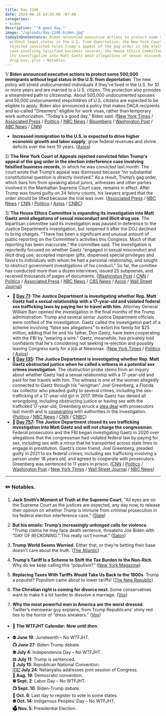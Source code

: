 ```yaml
---
title: Day 1246
date: 2024-06-18 14:34:00 -07:00
categories:
- biden
description: '"A good day."'
image: "/uploads/day-1246-biden.jpg"
todayInOneSentence: Biden announced executive actions to protect some 500,000 immigrants
  without legal status in the U.S. from deportation; the New York Court of Appeals
  rejected convicted felon Trump's appeal of the gag order in the election interference
  case involving falsified business records; the House Ethics Committee is expanding
  its investigation into Matt Gaetz amid allegations of sexual misconduct and illicit
  drug use; plus ✏️ Notables.
---
```


1/ **Biden announced executive actions to protect some 500,000 immigrants without legal status in the U.S. from deportation**. The new policy will shield undocumented individuals if they’ve lived in the U.S. for 10 or more years and are married to a U.S. citizen. The protection also provides a streamlined path to citizenship. About 500,000 undocumented spouses and 50,000 undocumented stepchildren of U.S. citizens are expected to be eligible to apply. Biden also announced a policy that makes DACA recipients and so-called "Dreamers" eligible for work visas, rather than temporary work authorization. "Today's a good day," Biden said. ([New York Times](https://www.nytimes.com/2024/06/18/us/politics/biden-legal-protections-undocumented-spouses.html) / [Associated Press](https://apnews.com/article/president-joe-biden-immigration-border-citizenship-spouses-69b9212c382d9bb265369b29b62622d7) / [Politico](https://www.politico.com/news/2024/06/18/biden-immigration-deportation-action-00163832) / [NBC News](https://www.nbcnews.com/politics/immigration/biden-plans-new-policy-shielding-undocumented-spouses-us-citizens-rcna157604) / [Bloomberg](https://www.bloomberg.com/news/articles/2024-06-18/over-500-000-immigrants-to-get-us-legal-status-in-new-biden-policy?sref=MIBMEEoj) / [Washington Post](https://www.washingtonpost.com/immigration/2024/06/17/biden-undocumented-immigrant-spouses/) / [ABC News](https://abcnews.go.com/Politics/biden-announce-relief-undocumented-spouses-us-citizens-dreamers/story?id=111198090) / [CNN](https://www.cnn.com/2024/06/18/politics/biden-immigration-executive-action/index.html))

* **Increased immigration to the U.S. is expected to drive higher economic growth and labor supply**, grow federal revenues and shrink deficits over the next 10 years. ([Axios](https://www.axios.com/2024/06/18/immigration-economy-growth-cbo))

2/ **The New York Court of Appeals rejected convicted felon Trump's appeal of the gag order in the election interference case involving falsified business records**, in which he was convicted last month. The court wrote that Trump’s appeal was dismissed because “no substantial constitutional question is directly involved.” As a result, Trump’s gag order, which bars him from speaking about jurors, witnesses and other parties involved in the Manhattan Supreme Court case, remains in effect. After Trump was found guilty on 34 felony counts, his lawyers argued that the order should be lifted because the trial was over. ([Associated Press](https://apnews.com/article/donald-trump-hush-money-gag-order-juan-merchan-c6e8056bf7b82aaf0bbf094d703b5f31) / [NBC News](https://www.nbcnews.com/politics/donald-trump/new-york-appeals-court-declines-hear-trumps-challenge-gag-order-hush-m-rcna157706) / [CNN](https://www.cnn.com/2024/06/18/politics/trump-gag-order-new-york-appeal) / [Politico](https://www.politico.com/news/2024/06/18/trump-gag-order-appeal-dismissed-00163902) / [Axios](https://www.axios.com/2024/06/18/trump-gag-order-new-york-hush-money-case) / [CNBC](https://www.cnbc.com/2024/06/18/trump-gag-order-appeal-new-york.html))

3/ **The House Ethics Committee is expanding its investigation into Matt Gaetz amid allegations of sexual misconduct and illicit drug use**. The bipartisan committee said its investigation was paused in deference to the Justice Department’s investigation, but reopened it after the DOJ declined to bring charges. "There has been a significant and unusual amount of public reporting on the Committee's activities this Congress. Much of that reporting has been inaccurate," the committee said. The investigation is reportedly focused on whether Gaetz "engaged in sexual misconduct and illicit drug use, accepted improper gifts, dispensed special privileges and favors to individuals with whom he had a personal relationship, and sought to obstruct government investigations of his conduct." So far, the comittee has conducted more than a dozen interviews, issued 25 subpoenas, and received thousands of pages of documents. ([Washington Post](https://www.washingtonpost.com/politics/2024/06/18/matt-gaetz-house-ethics-committee/) / [CNN](https://www.cnn.com/2024/06/18/politics/matt-gaetz-house-ethics-committee/index.html) / [Politico](https://www.politico.com/live-updates/2024/06/18/congress/rare-details-on-gaetz-investigation-00163888) / [Associated Press](https://apnews.com/article/house-ethics-committee-matt-gaetz-mccarthy-935a5ec46816f8310586a2a3d545f8f2) / [NBC News](https://www.nbcnews.com/politics/congress/ethics-committee-investigating-allegations-sexual-misconduct-drug-use-rcna157719) / [CBS News](https://www.cbsnews.com/news/house-ethics-committee-matt-gaetz-sexual-misconduct-allegations/) / [Axios](https://www.axios.com/2024/06/18/matt-gaetz-ethics-investigation) / [Wall Street Journal](https://www.wsj.com/politics/policy/matt-gaetz-faces-house-ethics-committee-probe-over-sex-drug-allegations-d357fd40))

* **📌 [Day 71](https://whatthefuckjusthappenedtoday.com/2021/03/31/day-71/#10-the-justice-department-is-investi): The Justice Department is investigating whether Rep. Matt Gaetz had a sexual relationship with a 17-year-old and violated federal sex trafficking laws by paying her to travel with him**. Attorney General William Barr opened the investigation in the final months of the Trump administration. Trump and several senior Justice Department officials were notified of the investigation. Gaetz called the investigation part of a scheme involving “false sex allegations” to extort his family for $25 million, adding that he and his father, Don Gaetz, have been cooperating with the FBI by “wearing a wire.” Gaetz, meanwhile, has privately told confidants that he's considering not seeking re-election and possibly leaving Congress early for a job at Newsmax. ([New York Times](https://www.nytimes.com/2021/03/30/us/politics/matt-gaetz-sex-trafficking-investigation.html) / [Politico](https://www.politico.com/states/florida/story/2021/03/31/gaetzs-father-backs-up-son-matts-claims-of-extortion-over-doj-probe-of-involvement-with-teen-1370695) / [Axios](https://www.axios.com/matt-gaetz-retirement-congress-newsmax-e1a0e6bb-0279-4e97-ab22-508e28f4347a.html))
* **📌 [Day 135](https://whatthefuckjusthappenedtoday.com/2021/06/03/day-135/#7-the-justice-department-is-investig): The Justice Department is investigating whether Rep. Matt Gaetz obstructed justice when he called a witness in a potential sex crimes investigation**. The obstruction probe stems from an inquiry about whether Gaetz had a sexual relationship with a 17-year-old and paid for her travels with him. The witness is one of the women allegedly connected to Gaetz through his "wingman" Joel Greenberg, a Florida tax collector who pleaded guilty to several crimes, including the sex-trafficking of a 17-year-old girl in 2017. While Gaetz has denied all wrongdoing, including obstructing justice or having sex with the trafficked 17-year-old, Greenberg struck a [plea deal](https://www.orlandosentinel.com/politics/joel-greenberg/os-ne-joel-greenberg-sentencing-set-matt-gaetz-ally-20210603-tmixg4vv4vb77frnof64zgx6m4-story.html) with prosecutors last month and is [cooperating](https://whatthefuckjusthappenedtoday.com/2021/05/13/day-114/#3-a-florida-politician-%E2%80%93-and-rep-mat) with authorities in the investigation. ([Politico](https://www.politico.com/news/2021/06/02/gaetz-obstruction-federal-probe-491705) / [NBC News](https://www.nbcnews.com/politics/congress/federal-prosecutors-investigating-rep-matt-gaetz-obstruction-law-enforcement-source-n1269518) / [CNN](https://www.cnn.com/2021/06/03/politics/feds-investigating-obstruction-gaetz-probe/index.html) / [CNBC](https://www.cnbc.com/2021/06/03/matt-gaetz-under-investigation-for-potential-obstruction-of-justice-in-sex-probe.html))
* **📌 [Day 757](https://whatthefuckjusthappenedtoday.com/2023/02/15/day-757/#4-the-justice-department-closed-its): The Justice Department closed its sex trafficking investigation into Matt Gaetz and will not charge the congressman**. Federal prosecutors and the FBI began investigating Gaetz in 2020 over allegations that the congressman had violated federal law by paying for sex, including sex with a minor that he transported across state lines to engage in prostitution. Gaetz’s close friend, Joel Greenberg, pleaded guilty in 2021 to six federal crimes, including sex trafficking involving a person under 18 years old, and agreed to cooperate with prosecutors. Greenberg was sentenced to 11 years in prison. ([CNN](https://www.cnn.com/2023/02/15/politics/matt-gaetz-justice-department/index.html) / [Politico](https://www.politico.com/news/2023/02/15/doj-wont-charge-gaetz-00083041) / [Washington Post](https://www.washingtonpost.com/national-security/2023/02/15/gaetz-not-charged-sex-trafficking/) / [New York Times](https://www.nytimes.com/2023/02/15/us/politics/matt-gaetz-sex-trafficking-justice-department.html) / [Wall Street Journal](https://www.wsj.com/articles/justice-department-drops-investigation-of-rep-matt-gaetz-3eaa47b3?mod=djemalertNEWS) / [NBC News](https://www.nbcnews.com/politics/congress/doj-decides-not-charge-rep-matt-gaetz-sex-trafficking-investigation-rcna70839))

---

### ✏️ Notables.

1. **Jack Smith’s Moment of Truth at the Supreme Court**. "All eyes are on the Supreme Court as the justices are expected, any day now, to release their opinion on whether Trump is immune from criminal prosecution in his federal election interference case." ([Slate](https://slate.com/news-and-politics/2024/06/trump-trial-news-jack-smith-supreme-court-truth.html))

2. **But his emails: Trump’s increasingly unhinged calls for violence**. "Trump claims he may face death sentence, threatens Joe Biden with "DAY OF RECKONING." This really isn't normal." ([Salon](https://www.salon.com/2024/06/18/but-his-emails-trumps-increasingly-unhinged-calls-for-violence/))

3. **Trump World Seems Worried**. Either that, or they’re betting their base doesn’t care about the truth. ([The Atlantic](https://www.theatlantic.com/newsletters/archive/2024/06/trump-world-seems-worried/678717/))

4. **Trump’s Tariff Is a Scheme to Shift the Tax Burden to the Non-Rich**. Why do we keep calling this “populism?” ([New York Magazine](https://nymag.com/intelligencer/article/trumps-tariff-is-a-scheme-to-shift-tax-burden-to-non-rich.html))

5. **Replacing Taxes With Tariffs Would Take Us Back to the 1800s**. Trump a populist? Populism came about to lower tariffs! ([The New Republic](https://newrepublic.com/article/182786/replacing-taxes-tariffs-take-back-1800s))

6. **The Christian right is coming for divorce next**. Some conservatives want to make it a lot harder to dissolve a marriage. ([Vox](https://www.vox.com/today-explained-newsletter/354635/divorce-no-fault-states-marriage-republicans))

7. **Why the most powerful men in America are the worst dressed**. Twitter’s menswear guy explains, from Trump Republicans’ shiny red ties to the horror of “dress sneakers.” ([Vox](https://www.vox.com/culture/355026/trump-red-tie-meanswear-guy-republican-style))


* #### 📅 The WTFJHT Calendar: Now until *then*. 

* **⛔️ June 19**: Juneteenth – No WTFJHT. \
**📺 June 27**: Biden-Trump debate.\
**⛔️ July 4**: Independence Day – No WTFJHT. \
**⚖️ July 11**: Trump is sentenced.\
**🐘 July 15**: Republican National Convention.\
**🇮🇱 July 24**: Netanyahu addresses joint session of Congress.\
**🫏 Aug. 19**: Democratic convention.\
**⛔️ Sept. 2**: Labor Day – No WTFJHT. \
**📺 Sept. 10**: Biden-Trump debate.\
**📆 Oct. 6**: Last day to register to vote in some states. \
**⛔️ Oct. 14**: Indigenous Peoples’ Day – No WTFJHT. \
**🗳️ Nov. 5**: Presidential Election.

